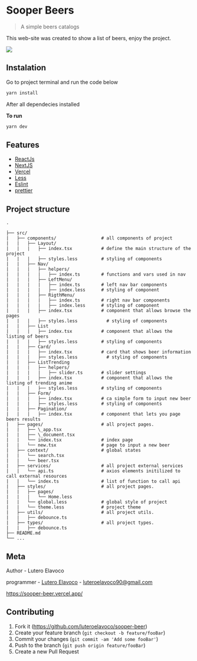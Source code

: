 # Sooper Beers
>A simple beers catalogs 

This web-site was created to show a list of beers, enjoy the project.

![](public/home_page.png)	


## Instalation 	

Go to project terminal and run the code below 	

```sh	
yarn install	
```	

After all dependecies installed	

**To run**	

```sh	
yarn dev 	
```	

## Features
- [ReactJs](https://reactjs.org/)
- [NextJS](https://nextjs.org/)
- [Vercel](https://vercel.com/)
- [Less](http://lesscss.org/)
- [Eslint](https://eslint.org/)
- [prettier](https://prettier.io/)


## Project structure
```
.

├── src/
|   ├── components/                 # all components of project
|   |   ├── Layout/                  
|   |   |   ├── index.tsx           # define the main structure of the project
|   |   |   ├── styles.less         # styling of components
|   |   ├── Nav/
|   |   |   ├── helpers/
|   |   |   |   ├── index.ts        # functions and vars used in nav    
|   |   |   ├── LeftMenu/           
|   |   |   |   ├── index.ts        # left nav bar components
|   |   |   |   ├── index.less      # styling of component
|   |   |   ├── RigthMenu/
|   |   |   |   ├── index.ts        # right nav bar components
|   |   |   |   ├── index.less      # styling of component
|   |   |   ├── index.tsx           # component that allows browse the pages 
|   |   |   ├── styles.less           # styling of components
|   |   ├── List      
|   |   |   ├── index.tsx           # component that allows the listing of beers
|   |   |   ├── styles.less         # styling of components
|   |   ├── Card/              
|   |   |   ├── index.tsx           # card that shows beer information
|   |   |   ├── styles.less           # styling of components
|   |   ├── ListTrending
|   |   |   ├── helpers/
|   |   |   |   ├── slider.ts       # slider settings 
|   |   |   ├── index.tsx           # component that allows the listing of trending anime
|   |   |   ├── styles.less         # styling of components
|   |   ├── Form/             
|   |   |   ├── index.tsx           # ca simple form to input new beer
|   |   |   ├── styles.less         # styling of components
|   |   ├── Pagination/
|   |   |   ├── index.tsx           # component that lets you page beers results      
|   ├── pages/                      # all project pages.
|   |   ├── \_app.tsx               
|   |   ├── \_document.tsx          
|   |   └── index.tsx               # index page
|   |   └── new.tsx                 # page to input a new beer
|   ├── context/                    # global states
|   |   └── search.tsx                   
|   |   └── beer.tsx                       
|   ├── services/                   # all project external services
|   |   └── api.ts                  # axios elements initilized to call external resources
|   |   └── index.ts                # list of function to call api
|   ├── styles/                     # all project pages.
|   |   ├── pages/         
|   |   |   └── Home.less              
|   |   └── global.less             # global style of project 
|   |   └── theme.less              # project theme
|   ├── utils/                      # all project utils.
|   |   ├── debounce.ts
|   ├── types/                      # all project types.
|   |   ├── debounce.ts
├── README.md
└── ...
```

## Meta	

Author - Lutero Elavoco

programmer -  [Lutero Elavoco](https://www.linkedin.com/in/l%C3%BAtero-elavoco-5951b619b/) - luteroelavoco90@gmail.com	

https://sooper-beer.vercel.app/

## Contributing 	

1. Fork it (https://github.com/luteroelavoco/sooper-beer)	
2. Create your feature branch (`git checkout -b feature/fooBar`)	
3. Commit your changes (`git commit -am 'Add some fooBar'`)	
4. Push to the branch (`git push origin feature/fooBar`)	
5. Create a new Pull Request
